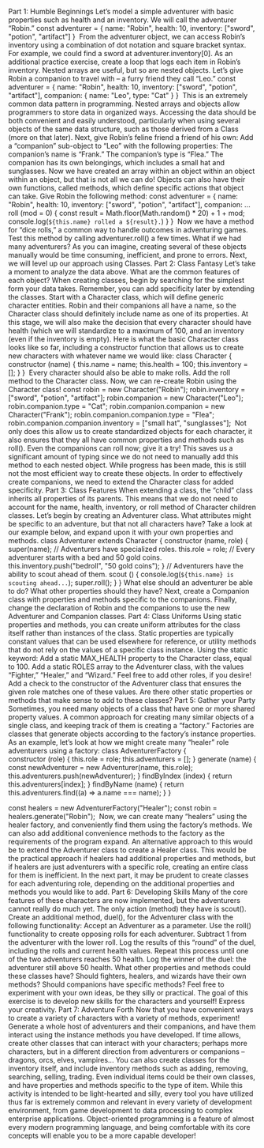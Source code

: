 Part 1: Humble Beginnings
Let’s model a simple adventurer with basic properties such as health and an inventory. 
We will call the adventurer “Robin.”
const adventurer = {
name: "Robin",
health: 10,
inventory: ["sword", "potion", "artifact"]
}
 From the adventurer object, we can access Robin’s inventory using a combination of dot notation and square bracket syntax. For example, we could find a sword at adventurer.inventory[0].
As an additional practice exercise, create a loop that logs each item in Robin’s inventory.
Nested arrays are useful, but so are nested objects. Let’s give Robin a companion to travel with – a furry friend they call “Leo.”
const adventurer = {
name: "Robin",
health: 10,
inventory: ["sword", "potion", "artifact"],
companion: {
    name: "Leo",
    type: "Cat"
}
}
 This is an extremely common data pattern in programming. Nested arrays and objects allow programmers to store data in organized ways. Accessing the data should be both convenient and easily understood, particularly when using several objects of the same data structure, such as those derived from a Class (more on that later).
Next, give Robin’s feline friend a friend of his own:
Add a “companion” sub-object to “Leo” with the following properties:
The companion’s name is “Frank.”
The companion’s type is “Flea.”
The companion has its own belongings, which includes a small hat and sunglasses.
Now we have created an array within an object within an object within an object, but that is not all we can do! Objects can also have their own functions, called methods, which define specific actions that object can take.
Give Robin the following method:
const adventurer = {
name: "Robin",
health: 10,
inventory: ["sword", "potion", "artifact"],
companion: ...
roll (mod = 0) {
const result = Math.floor(Math.random() * 20) + 1 + mod;
console.log(`${this.name} rolled a ${result}.`)
}
}
 Now we have a method for “dice rolls,” a common way to handle outcomes in adventuring games. Test this method by calling adventurer.roll() a few times.
What if we had many adventurers? As you can imagine, creating several of these objects manually would be time consuming, inefficient, and prone to errors. 
Next, we will level up our approach using Classes.
Part 2: Class Fantasy
Let’s take a moment to analyze the data above. What are the common features of each object?
When creating classes, begin by searching for the simplest form your data takes. Remember, you can add specificity later by extending the classes.
Start with a Character class, which will define generic character entities. Robin and their companions all have a name, so the Character class should definitely include name as one of its properties. At this stage, we will also make the decision that every character should have health (which we will standardize to a maximum of 100, and an inventory (even if the inventory is empty).
Here is what the basic Character class looks like so far, including a constructor function that allows us to create new characters with whatever name we would like:
class Character {
  constructor (name) {
    this.name = name;
    this.health = 100;
    this.inventory = [];
  }
}
 Every character should also be able to make rolls. Add the roll method to the Character class.
Now, we can re-create Robin using the Character class!
const robin = new Character("Robin");
robin.inventory = ["sword", "potion", "artifact"];
robin.companion = new Character("Leo");
robin.companion.type = "Cat";
robin.companion.companion = new Character("Frank");
robin.companion.companion.type = "Flea";
robin.companion.companion.inventory = ["small hat", "sunglasses"];
 Not only does this allow us to create standardized objects for each character, it also ensures that they all have common properties and methods such as roll(). Even the companions can roll now; give it a try! This saves us a significant amount of typing since we do not need to manually add this method to each nested object.
While progress has been made, this is still not the most efficient way to create these objects. In order to effectively create companions, we need to extend the Character class for added specificity.
Part 3: Class Features
When extending a class, the “child” class inherits all properties of its parents. This means that we do not need to account for the name, health, inventory, or roll method of Character children classes.
Let’s begin by creating an Adventurer class. What attributes might be specific to an adventure, but that not all characters have? Take a look at our example below, and expand upon it with your own properties and methods.
class Adventurer extends Character {
  constructor (name, role) {
    super(name);
    // Adventurers have specialized roles.
    this.role = role;
    // Every adventurer starts with a bed and 50 gold coins.
    this.inventory.push("bedroll", "50 gold coins");
  }
  // Adventurers have the ability to scout ahead of them.
  scout () {
    console.log(`${this.name} is scouting ahead...`);
    super.roll();
  }
}
What else should an adventurer be able to do? What other properties should they have?
Next, create a Companion class with properties and methods specific to the companions.
Finally, change the declaration of Robin and the companions to use the new Adventurer and Companion classes.
Part 4: Class Uniforms
Using static properties and methods, you can create uniform attributes for the class itself rather than instances of the class. Static properties are typically constant values that can be used elsewhere for reference, or utility methods that do not rely on the values of a specific class instance.
Using the static keyword:
Add a static MAX_HEALTH property to the Character class, equal to 100.
Add a static ROLES array to the Adventurer class, with the values “Fighter,” “Healer,” and “Wizard.” Feel free to add other roles, if you desire!
Add a check to the constructor of the Adventurer class that ensures the given role matches one of these values.
Are there other static properties or methods that make sense to add to these classes?
Part 5: Gather your Party
Sometimes, you need many objects of a class that have one or more shared property values. A common approach for creating many similar objects of a single class, and keeping track of them is creating a “factory.”
Factories are classes that generate objects according to the factory’s instance properties.
As an example, let’s look at how we might create many “healer” role adventurers using a factory:
class AdventurerFactory {  
  constructor (role) {
    this.role = role;
    this.adventurers = [];
  }
  generate (name) {
    const newAdventurer = new Adventurer(name, this.role);
    this.adventurers.push(newAdventurer);
  }
  findByIndex (index) {
    return this.adventurers[index];
  }
  findByName (name) {
    return this.adventurers.find((a) => a.name === name);
  }
}

const healers = new AdventurerFactory("Healer");
const robin = healers.generate("Robin");
 Now, we can create many “healers” using the healer factory, and conveniently find them using the factory’s methods. We can also add additional convenience methods to the factory as the requirements of the program expand.
An alternative approach to this would be to extend the Adventurer class to create a Healer class. This would be the practical approach if healers had additional properties and methods, but if healers are just adventurers with a specific role, creating an entire class for them is inefficient.
In the next part, it may be prudent to create classes for each adventuring role, depending on the additional properties and methods you would like to add.
Part 6: Developing Skills
Many of the core features of these characters are now implemented, but the adventurers cannot  really do much yet. The only action (method) they have is scout().
Create an additional method, duel(), for the Adventurer class with the following functionality:
Accept an Adventurer as a parameter.
Use the roll() functionality to create opposing rolls for each adventurer.
Subtract 1 from the adventurer with the lower roll.
Log the results of this “round” of the duel, including the rolls and current health values.
Repeat this process until one of the two adventurers reaches 50 health.
Log the winner of the duel: the adventurer still above 50 health.
What other properties and methods could these classes have? Should fighters, healers, and wizards have their own methods? Should companions have specific methods?
Feel free to experiment with your own ideas, be they silly or practical. The goal of this exercise is to develop new skills for the characters and yourself! Express your creativity.
Part 7: Adventure Forth
Now that you have convenient ways to create a variety of characters with a variety of methods, experiment! Generate a whole host of adventurers and their companions, and have them interact using the instance methods you have developed.
If time allows, create other classes that can interact with your characters; perhaps more characters, but in a different direction from adventurers or companions – dragons, orcs, elves, vampires...
You can also create classes for the inventory itself, and include inventory methods such as adding, removing, searching, selling, trading. Even individual items could be their own classes, and have properties and methods specific to the type of item.
While this activity is intended to be light-hearted and silly, every tool you have utilized thus far is extremely common and relevant in every variety of development environment, from game development to data processing to complex enterprise applications.
Object-oriented programming is a feature of almost every modern programming language, and being comfortable with its core concepts will enable you to be a more capable developer!
